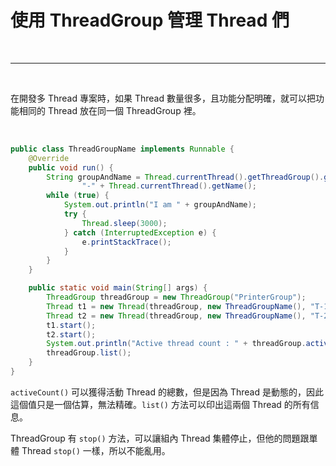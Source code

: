 # 使用 ThreadGroup 管理 Thread 們

<br>

--------------------

<br>

在開發多 Thread 專案時，如果 Thread 數量很多，且功能分配明確，就可以把功能相同的 Thread 放在同一個 ThreadGroup 裡。

<br>

```java
public class ThreadGroupName implements Runnable {
    @Override
    public void run() {
        String groupAndName = Thread.currentThread().getThreadGroup().getName() +
                "-" + Thread.currentThread().getName();
        while (true) {
            System.out.println("I am " + groupAndName);
            try {
                Thread.sleep(3000);
            } catch (InterruptedException e) {
                e.printStackTrace();
            }
        }
    }

    public static void main(String[] args) {
        ThreadGroup threadGroup = new ThreadGroup("PrinterGroup");
        Thread t1 = new Thread(threadGroup, new ThreadGroupName(), "T-1");
        Thread t2 = new Thread(threadGroup, new ThreadGroupName(), "T-2");
        t1.start();
        t2.start();
        System.out.println("Active thread count : " + threadGroup.activeCount());
        threadGroup.list();
    }
}
```

`activeCount()` 可以獲得活動 Thread 的總數，但是因為 Thread 是動態的，因此這個值只是一個估算，無法精確。`list()` 方法可以印出這兩個 Thread 的所有信息。

ThreadGroup 有 `stop()` 方法，可以讓組內 Thread 集體停止，但他的問題跟單體 Thread `stop()` 一樣，所以不能亂用。